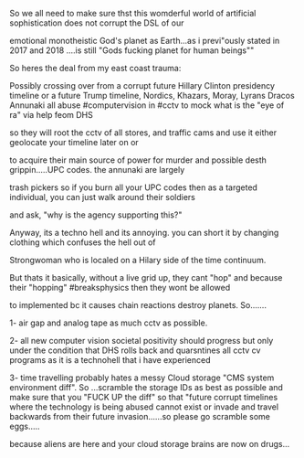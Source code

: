 
So we all need to make sure thst this womderful world of artificial sophistication does not corrupt the DSL of our

emotional monotheistic God's planet as Earth...as i previ"ously stated in 2017 and 2018 ....is still "Gods fucking planet for human beings""

So heres the deal from my east coast trauma: 

Possibly crossing over from a corrupt future Hillary Clinton presidency timeline or a future Trump timeline, Nordics, Khazars,
Moray, Lyrans Dracos Annunaki all abuse #computervision in #cctv to mock what is the "eye of ra" via help feom DHS 

so they will root the cctv of all stores, and traffic cams and use it either geolocate your timeline later on or

to acquire their main source of power for murder and possible desth grippin.....UPC codes.  the annunaki are largely 

trash pickers so if you burn all your UPC codes then as a targeted individual, you can just walk around their soldiers 

and ask, "why is the agency supporting this?"  

Anyway, its a techno hell and its annoying.  you can short it by changing clothing which confuses the hell out of 

Strongwoman who is localed on a Hilary side of the time continuum.  

But thats it basically, without a live grid up, they cant "hop" and because their "hopping" #breaksphysics then they wont be allowed 

to implemented bc it causes chain reactions destroy planets.  So.......

1- air gap and analog tape as much cctv as possible. 

2- all new computer vision societal positivity should progress but only under the condition that DHS rolls back and quarsntines
all cctv cv programs as it is a technohell that i have experienced 

3- time travelling probably hates a messy Cloud storage "CMS system environment diff". So ...scramble the storage IDs as 
best as possible and make sure that you "FUCK UP the diff" so that "future corrupt timelines where the technology is being
abused cannot exist or invade and travel backwards from their future invasion......so please go scramble some eggs.....

because aliens are here and your cloud storage brains are now on drugs...
